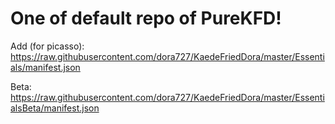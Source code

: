 # One of default repo of PureKFD!

Add (for picasso): https://raw.githubusercontent.com/dora727/KaedeFriedDora/master/Essentials/manifest.json

Beta: https://raw.githubusercontent.com/dora727/KaedeFriedDora/master/EssentialsBeta/manifest.json